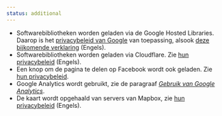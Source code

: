 ```yaml
---
status: additional
---
```


- Softwarebibliotheken worden geladen via de Google Hosted Libraries. Daarop is het [privacybeleid van Google](https://policies.google.com/privacy) van toepassing, alsook [deze bijkomende verklaring](https://developers.google.com/speed/libraries/terms) (Engels).
- Softwarebibliotheken worden geladen via Cloudflare. Zie [hun privacybeleid](https://www.cloudflare.com/privacypolicy/) (Engels).
- Een knop om de pagina te delen op Facebook wordt ook geladen. Zie [hun privacybeleid](https://www.facebook.com/full_data_use_policy). 
- Google Analytics wordt gebruikt, zie de paragraaf [*Gebruik van Google Analytics*](#google-analytics).
- De kaart wordt opgehaald van servers van Mapbox, zie [hun privacybeleid](https://www.mapbox.com/legal/privacy/) (Engels).